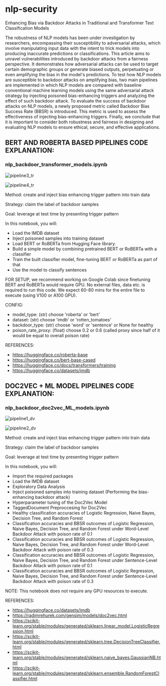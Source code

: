 # nlp-security
Enhancing Bias via Backdoor Attacks in Traditional and Transformer Text Classification Models

The robustness of NLP models has been under investigation by researchers, encompassing their susceptibility to adversarial attacks, which involve manipulating input data with the intent to trick models into producing inaccurate predictions or classifications. This article aims to unravel vulnerabilities introduced by backdoor attacks from a fairness perspective. It demonstrates how adversarial attacks can be used to target certain demographic groups or generate biased outputs, perpetuating or even amplifying the bias in the model's predictions. To test how NLP models are susceptible to backdoor attacks on amplifying bias, two main pipelines are  implemented in which NLP models are compared with baseline conventional machine learning models using the same adversarial attack strategy by injecting poisoned bias-enhancing triggers and analyzing the effect of such backdoor attack. To evaluate the success of backdoor attacks on NLP models, a newly proposed metric called Backdoor Bias Success Rate (BBSR) is introduced. This metric is used to assess the effectiveness of injecting bias-enhancing triggers. Finally, we conclude that it is important to consider both robustness and fairness in designing and evaluating NLP models to ensure ethical, secure, and effective applications.

## BERT AND ROBERTA BASED PIPELINES CODE EXPLANATION:
### nlp_backdoor_transformer_models.ipynb

![pipeline3_tr](https://github.com/aatabek/nlp-security/assets/45209959/c4475c68-d8f2-42bf-9401-0691916cfdfd)

![pipeline4_tr](https://github.com/aatabek/nlp-security/assets/45209959/5dee5a0a-c851-416c-8f74-8ada250e043a)

Method: create and inject bias enhancing trigger pattern into train data

Strategy: claim the label of backdoor samples

Goal: leverage at test time by presenting trigger pattern

In this notebook, you will:

- Load the IMDB dataset
- Inject poisoned samples into training dataset
- Load BERT or RoBERTa from Hugging Face library.
- Build a simple model by combining pretrained BERT or RoBERTa with a classifier
- Train the built classifier model, fine-tuning BERT or RoBERTa as part of that
- Use the model to classify sentences

FOR SETUP, we recommend working on Google Colab since finetuning BERT and RoBERTa would require GPU. No external files, data etc. is required to run this code. We expect 60-80 mins for the entire file to execute (using V100 or A100 GPU).

CONFIG:
- model_type: (str) choose 'roberta' or 'bert'
- dataset: (str) choose 'imdb' or 'rotten_tomatoes'
- backdoor_type: (str) choose 'word' or 'sentence' or None for healthy
- poison_rate_proxy: (float) choose 0.2 or 0.6 (called proxy since half of it would be equal to overall poison rate)

REFERENCES:
- https://huggingface.co/roberta-base
- https://huggingface.co/bert-base-cased
- https://huggingface.co/docs/transformers/training
- https://huggingface.co/datasets/imdb



## DOC2VEC + ML MODEL PIPELINES CODE EXPLANATION:
### nlp_backdoor_doc2vec_ML_models.ipynb

![pipeline1_dv](https://github.com/aatabek/nlp-security/assets/45209959/1d7bdf9f-4fbf-4f7e-acb1-298844e2847a)

![pipeline2_dv](https://github.com/aatabek/nlp-security/assets/45209959/e4d7cbac-16f1-4076-b118-c2dde11d404d)


Method: create and inject bias enhancing trigger pattern into train data

Strategy: claim the label of backdoor samples

Goal: leverage at test time by presenting trigger pattern

In this notebook, you will:
- Import the required packages
- Load the IMDB dataset
- Exploratory Data Analysis
- Inject poisoned samples into training dataset (Performing the bias-enhancing backdoor attack)
- Hyperparameter tuning of the Doc2Vec Model
- TaggedDocument Preproccesing for Doc2Vec
- Healthy classification accuracies of Logistic Regression, Naive Bayes, Decision Tree, and Random Forest
- Classification accuracies and BBSR outcomes of Logistic Regression, Naive Bayes, Decision Tree, and Random Forest under Word-Level Backdoor Attack with poison rate of 0.1
- Classification accuracies and BBSR outcomes of Logistic Regression, Naive Bayes, Decision Tree, and Random Forest under Word-Level Backdoor Attack with poison rate of 0.3
- Classification accuracies and BBSR outcomes of Logistic Regression, Naive Bayes, Decision Tree, and Random Forest under Sentence-Level Backdoor Attack with poison rate of 0.1
- Classification accuracies and BBSR outcomes of Logistic Regression, Naive Bayes, Decision Tree, and Random Forest under Sentence-Level Backdoor Attack with poison rate of 0.3

NOTE: This notebook does not require any GPU resources to execute.

REFERENCES:
- https://huggingface.co/datasets/imdb
- https://radimrehurek.com/gensim/models/doc2vec.html
- https://scikit-learn.org/stable/modules/generated/sklearn.linear_model.LogisticRegression.html
- https://scikit-learn.org/stable/modules/generated/sklearn.tree.DecisionTreeClassifier.html
- https://scikit-learn.org/stable/modules/generated/sklearn.naive_bayes.GaussianNB.html
- https://scikit-learn.org/stable/modules/generated/sklearn.ensemble.RandomForestClassifier.html
